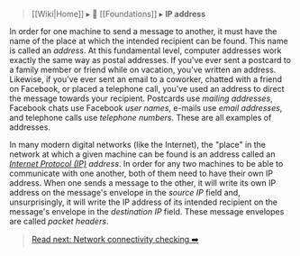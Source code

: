 > [[Wiki|Home]] ▸ :beginner: [[Foundations]] ▸ **IP address**

In order for one machine to send a message to another, it must have the name of the place at which the intended recipient can be found. This name is called an *address*. At this fundamental level, computer addresses work exactly the same way as postal addresses. If you've ever sent a postcard to a family member or friend while on vacation, you've written an address. Likewise, if you've ever sent an email to a coworker, chatted with a friend on Facebook, or placed a telephone call, you've used an address to direct the message towards your recipient. Postcards use *mailing addresses*, Facebook chats use Facebook *user names*, e-mails use *email addresses*, and telephone calls use *telephone numbers*. These are all examples of addresses.

In many modern digital networks (like the Internet), the "place" in the network at which a given machine can be found is an address called an *[Internet Protocol (IP)](https://simple.wikipedia.org/wiki/Internet_Protocol) address*. In order for any two machines to be able to communicate with one another, both of them need to have their own IP address. When one sends a message to the other, it will write its own IP address on the message's envelope in the *source IP* field and, unsurprisingly, it will write the IP address of its intended recipient on the message's envelope in the *destination IP* field. These message envelopes are called *packet headers*.

> [Read next: Network connectivity checking :arrow_right:](https://github.com/AnarchoTechNYC/meta/blob/master/train-the-trainers/practice-labs/introduction-to-securing-virtualized-secure-shell-servers/README.md#network-connectivity-checking)